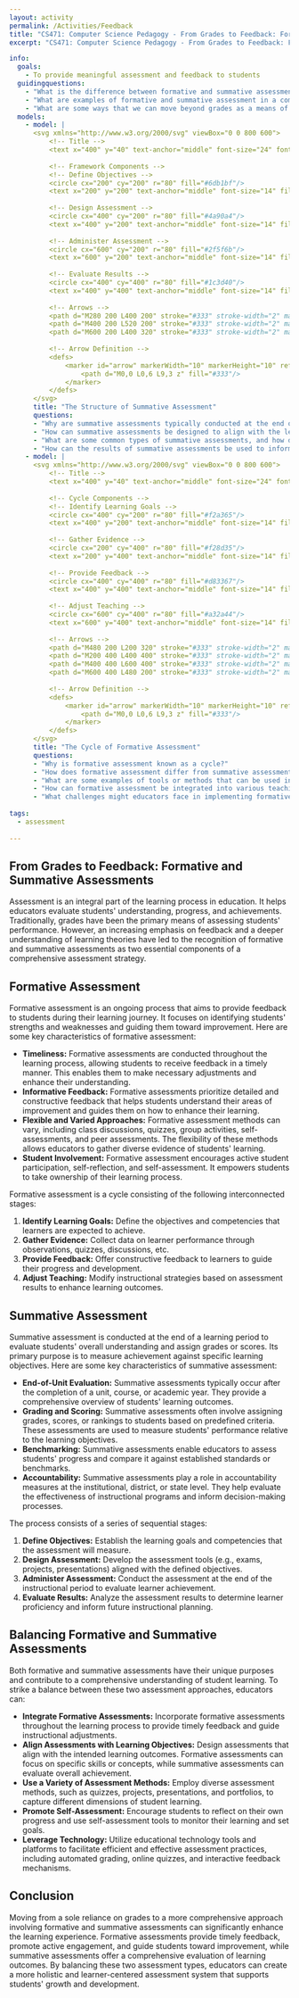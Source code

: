 ```yaml
---
layout: activity
permalink: /Activities/Feedback
title: "CS471: Computer Science Pedagogy - From Grades to Feedback: Formative and Summative Assessments"
excerpt: "CS471: Computer Science Pedagogy - From Grades to Feedback: Formative and Summative Assessments"

info:
  goals: 
    - To provide meaningful assessment and feedback to students
  guidingquestions:
    - "What is the difference between formative and summative assessment?"
    - "What are examples of formative and summative assessment in a computing context?"
    - "What are some ways that we can move beyond grades as a means of giving feedback?"
  models:
    - model: |
      <svg xmlns="http://www.w3.org/2000/svg" viewBox="0 0 800 600">
          <!-- Title -->
          <text x="400" y="40" text-anchor="middle" font-size="24" font-weight="bold">Summative Assessment Framework</text>
      
          <!-- Framework Components -->
          <!-- Define Objectives -->
          <circle cx="200" cy="200" r="80" fill="#6db1bf"/>
          <text x="200" y="200" text-anchor="middle" font-size="14" fill="white">Define Objectives</text>
      
          <!-- Design Assessment -->
          <circle cx="400" cy="200" r="80" fill="#4a90a4"/>
          <text x="400" y="200" text-anchor="middle" font-size="14" fill="white">Design Assessment</text>
      
          <!-- Administer Assessment -->
          <circle cx="600" cy="200" r="80" fill="#2f5f6b"/>
          <text x="600" y="200" text-anchor="middle" font-size="14" fill="white">Administer Assessment</text>
      
          <!-- Evaluate Results -->
          <circle cx="400" cy="400" r="80" fill="#1c3d40"/>
          <text x="400" y="400" text-anchor="middle" font-size="14" fill="white">Evaluate Results</text>
      
          <!-- Arrows -->
          <path d="M280 200 L400 200" stroke="#333" stroke-width="2" marker-end="url(#arrow)"/>
          <path d="M400 200 L520 200" stroke="#333" stroke-width="2" marker-end="url(#arrow)"/>
          <path d="M600 200 L400 320" stroke="#333" stroke-width="2" marker-end="url(#arrow)"/>
      
          <!-- Arrow Definition -->
          <defs>
              <marker id="arrow" markerWidth="10" markerHeight="10" refX="0" refY="3" orient="auto" markerUnits="strokeWidth">
                  <path d="M0,0 L0,6 L9,3 z" fill="#333"/>
              </marker>
          </defs>
      </svg>
      title: "The Structure of Summative Assessment"
      questions:
      - "Why are summative assessments typically conducted at the end of an instructional period, and what are their main purposes?"
      - "How can summative assessments be designed to align with the learning objectives and competencies outlined in the curriculum?"
      - "What are some common types of summative assessments, and how do they vary in terms of format, content, and evaluation criteria?"
      - "How can the results of summative assessments be used to inform future instructional planning, and what ethical considerations must be taken into account?"
    - model: |
      <svg xmlns="http://www.w3.org/2000/svg" viewBox="0 0 800 600">
          <!-- Title -->
          <text x="400" y="40" text-anchor="middle" font-size="24" font-weight="bold">Formative Assessment Cycle</text>
      
          <!-- Cycle Components -->
          <!-- Identify Learning Goals -->
          <circle cx="400" cy="200" r="80" fill="#f2a365"/>
          <text x="400" y="200" text-anchor="middle" font-size="14" fill="white">Identify Learning Goals</text>
      
          <!-- Gather Evidence -->
          <circle cx="200" cy="400" r="80" fill="#f28d35"/>
          <text x="200" y="400" text-anchor="middle" font-size="14" fill="white">Gather Evidence</text>
      
          <!-- Provide Feedback -->
          <circle cx="400" cy="400" r="80" fill="#d83367"/>
          <text x="400" y="400" text-anchor="middle" font-size="14" fill="white">Provide Feedback</text>
      
          <!-- Adjust Teaching -->
          <circle cx="600" cy="400" r="80" fill="#a32a44"/>
          <text x="600" y="400" text-anchor="middle" font-size="14" fill="white">Adjust Teaching</text>
      
          <!-- Arrows -->
          <path d="M480 200 L200 320" stroke="#333" stroke-width="2" marker-end="url(#arrow)"/>
          <path d="M200 400 L400 400" stroke="#333" stroke-width="2" marker-end="url(#arrow)"/>
          <path d="M400 400 L600 400" stroke="#333" stroke-width="2" marker-end="url(#arrow)"/>
          <path d="M600 400 L480 200" stroke="#333" stroke-width="2" marker-end="url(#arrow)"/>
      
          <!-- Arrow Definition -->
          <defs>
              <marker id="arrow" markerWidth="10" markerHeight="10" refX="0" refY="3" orient="auto" markerUnits="strokeWidth">
                  <path d="M0,0 L0,6 L9,3 z" fill="#333"/>
              </marker>
          </defs>
      </svg>
      title: "The Cycle of Formative Assessment"
      questions:
      - "Why is formative assessment known as a cycle?"
      - "How does formative assessment differ from summative assessment, and why is it considered an ongoing process?"
      - "What are some examples of tools or methods that can be used in the &quot;Gather Evidence&quot; stage of formative assessment?"
      - "How can formative assessment be integrated into various teaching strategies such as lectures, discussions, or project-based learning?"
      - "What challenges might educators face in implementing formative assessment, and how can they be addressed?"
      
tags:
  - assessment
  
---
```


## From Grades to Feedback: Formative and Summative Assessments
Assessment is an integral part of the learning process in education. It helps educators evaluate students' understanding, progress, and achievements. Traditionally, grades have been the primary means of assessing students' performance. However, an increasing emphasis on feedback and a deeper understanding of learning theories have led to the recognition of formative and summative assessments as two essential components of a comprehensive assessment strategy.

## Formative Assessment
Formative assessment is an ongoing process that aims to provide feedback to students during their learning journey. It focuses on identifying students' strengths and weaknesses and guiding them toward improvement. Here are some key characteristics of formative assessment:

- **Timeliness:** Formative assessments are conducted throughout the learning process, allowing students to receive feedback in a timely manner. This enables them to make necessary adjustments and enhance their understanding.
- **Informative Feedback:** Formative assessments prioritize detailed and constructive feedback that helps students understand their areas of improvement and guides them on how to enhance their learning.
- **Flexible and Varied Approaches:** Formative assessment methods can vary, including class discussions, quizzes, group activities, self-assessments, and peer assessments. The flexibility of these methods allows educators to gather diverse evidence of students' learning.
- **Student Involvement:** Formative assessment encourages active student participation, self-reflection, and self-assessment. It empowers students to take ownership of their learning process.

Formative assessment is a cycle consisting of the following interconnected stages:

1. **Identify Learning Goals:** Define the objectives and competencies that learners are expected to achieve.
2. **Gather Evidence:** Collect data on learner performance through observations, quizzes, discussions, etc.
3. **Provide Feedback:** Offer constructive feedback to learners to guide their progress and development.
4. **Adjust Teaching:** Modify instructional strategies based on assessment results to enhance learning outcomes.

## Summative Assessment
Summative assessment is conducted at the end of a learning period to evaluate students' overall understanding and assign grades or scores. Its primary purpose is to measure achievement against specific learning objectives. Here are some key characteristics of summative assessment:

- **End-of-Unit Evaluation:** Summative assessments typically occur after the completion of a unit, course, or academic year. They provide a comprehensive overview of students' learning outcomes.
- **Grading and Scoring:** Summative assessments often involve assigning grades, scores, or rankings to students based on predefined criteria. These assessments are used to measure students' performance relative to the learning objectives.
- **Benchmarking:** Summative assessments enable educators to assess students' progress and compare it against established standards or benchmarks.
- **Accountability:** Summative assessments play a role in accountability measures at the institutional, district, or state level. They help evaluate the effectiveness of instructional programs and inform decision-making processes.

The process consists of a series of sequential stages:

1. **Define Objectives:** Establish the learning goals and competencies that the assessment will measure.
2. **Design Assessment:** Develop the assessment tools (e.g., exams, projects, presentations) aligned with the defined objectives.
3. **Administer Assessment:** Conduct the assessment at the end of the instructional period to evaluate learner achievement.
4. **Evaluate Results:** Analyze the assessment results to determine learner proficiency and inform future instructional planning.

## Balancing Formative and Summative Assessments
Both formative and summative assessments have their unique purposes and contribute to a comprehensive understanding of student learning. To strike a balance between these two assessment approaches, educators can:

- **Integrate Formative Assessments:** Incorporate formative assessments throughout the learning process to provide timely feedback and guide instructional adjustments.
- **Align Assessments with Learning Objectives:** Design assessments that align with the intended learning outcomes. Formative assessments can focus on specific skills or concepts, while summative assessments can evaluate overall achievement.
- **Use a Variety of Assessment Methods:** Employ diverse assessment methods, such as quizzes, projects, presentations, and portfolios, to capture different dimensions of student learning.
- **Promote Self-Assessment:** Encourage students to reflect on their own progress and use self-assessment tools to monitor their learning and set goals.
- **Leverage Technology:** Utilize educational technology tools and platforms to facilitate efficient and effective assessment practices, including automated grading, online quizzes, and interactive feedback mechanisms.

## Conclusion
Moving from a sole reliance on grades to a more comprehensive approach involving formative and summative assessments can significantly enhance the learning experience. Formative assessments provide timely feedback, promote active engagement, and guide students toward improvement, while summative assessments offer a comprehensive evaluation of learning outcomes. By balancing these two assessment types, educators can create a more holistic and learner-centered assessment system that supports students' growth and development.
